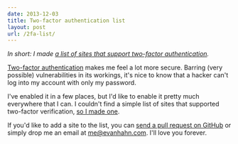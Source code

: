 ```yaml
---
date: 2013-12-03
title: Two-factor authentication list
layout: post
url: /2fa-list/
---
```


_In short: I made [a list of sites that support two-factor authentication](https://evanhahn.com/2fa)._

[Two-factor authentication](https://en.wikipedia.org/wiki/Two-step_verification) makes me feel a lot more secure. Barring (very possible) vulnerabilities in its workings, it's nice to know that a hacker can't log into my account with only my password.

I've enabled it in a few places, but I'd like to enable it pretty much everywhere that I can. I couldn't find a simple list of sites that supported two-factor verification, [so I made one](https://evanhahn.com/2fa).

If you'd like to add a site to the list, you can [send a pull request on GitHub](https://github.com/EvanHahn/two-factor-auth-list) or simply drop me an email at <me@evanhahn.com>. I'll love you forever.

